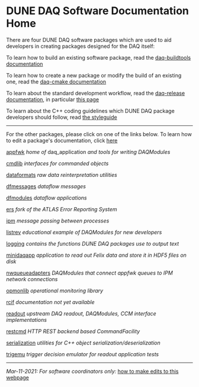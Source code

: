 # DUNE DAQ Software Documentation Home

There are four DUNE DAQ software packages which are used to aid
developers in creating packages designed for the DAQ itself:

To learn how to build an existing software package, read the [daq-buildtools documentation](packages/daq-buildtools/README.md)

To learn how to create a new package or modify the build of an existing one, read the [daq-cmake documentation](packages/daq-cmake/README.md)

To learn about the standard development workflow, read the [daq-release documentation](packages/daq-release/README.md), in particular [this page](https://dune-daq-sw.readthedocs.io/en/latest/packages/daq-release/development_workflow_gitflow/)

To learn about the C++ coding guidelines which DUNE DAQ package developers should follow, read [the styleguide](packages/styleguide/README.md)

--------------

For the other packages, please click on one of the links below. To learn how to edit a package's documentation, click [here](editing_package_documentation.md)

[appfwk](packages/appfwk/README.md) _home of_ daq_application _and tools for writing DAQModules_

[cmdlib](packages/cmdlib/README.md) _interfaces for commanded objects_

[dataformats](packages/dataformats/README.md) _raw data reinterpretation utilities_

[dfmessages](packages/dfmessages/README.md) _dataflow messages_

[dfmodules](packages/dfmodules/README.md) _dataflow applications_

[ers](packages/ers/README.md) _fork of the ATLAS Error Reporting System_

[ipm](packages/ipm/README.md) _message passing between processes_

[listrev](packages/listrev/README.md) _educational example of DAQModules for new developers_

[logging](packages/logging/README.md) _contains the functions DUNE DAQ packages use to output text_

[minidaqapp](packages/minidaqapp/README.md) _application to read out Felix data and store it in HDF5 files on disk_

[nwqueueadapters](packages/nwqueueadapters/README.md) _DAQModules that connect appfwk queues to IPM network connections_

[opmonlib](packages/opmonlib/README.md) _operational monitoring library_

[rcif](nowhere) _documentation not yet available_

[readout](packages/readout/README.md) _upstream DAQ readout, DAQModules, CCM interface implementations_

[restcmd](packages/restcmd/README.md) _HTTP REST backend based CommandFacility_

[serialization](packages/serialization/README.md) _utilities for C++ object serialization/deserialization_

[trigemu](packages/trigemu/README.md) _trigger decision emulator for readout application tests_

------

_Mar-11-2021: For software coordinators only:_ [how to make edits to this webpage](how_to_make_edits.md)

